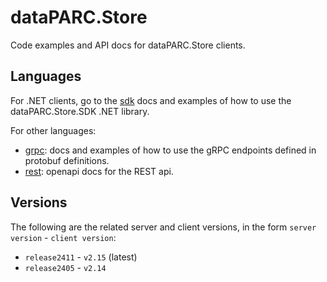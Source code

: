 # dataPARC.Store

Code examples and API docs for dataPARC.Store clients.

## Languages

For .NET clients, go to the [sdk](https://github.com/dataPARC/store/tree/main/sdk) docs and examples of how to use the dataPARC.Store.SDK .NET library.

For other languages:
- [grpc](https://github.com/dataPARC/store/tree/main/grpc): docs and examples of how to use the gRPC endpoints defined in protobuf definitions.
- [rest](https://dataparc.github.io/store/rest/): openapi docs for the REST api.

## Versions

The following are the related server and client versions, in the form `server version` - `client version`:

* `release2411` - `v2.15` (latest)
* `release2405` - `v2.14`
